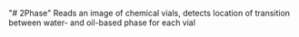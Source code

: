 "# 2Phase" 
Reads an image of chemical vials, detects location of transition between water- and oil-based phase for each vial
